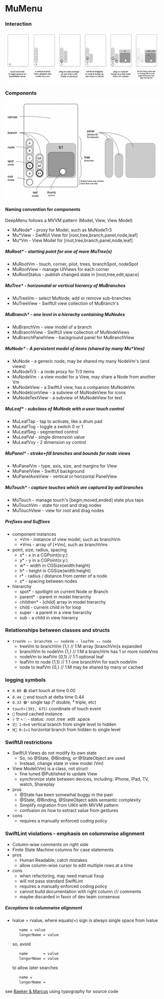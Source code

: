 # MuMenu

### Interaction
![Diagram](Resources/Interaction.png)

### Components
![Diagram](Resources/Components.png)

#### Naming convention for components
DeepMenu follows a MVVM pattern (Model, View, View Model) 

+ MuNode* - proxy for Model, such as MuNodeTr3
+ Mu*View - SwiftUI View for [root,tree,branch,panel,node,leaf] 
+ Mu*Vm   - View Model for [root,tree,branch,panel,node,leaf] 

##### MuRoot* - starting point for one of more MuTree(s)
+ MuRootVm - touch, corner, pilot, trees, branchSpot, nodeSpot
+ MuRootView - manage UIViews for each corner 
+ MuRootStatus - publish changed state in [root,tree,edit,space]

##### MuTree* - horizonatal or vertical hierarcy of MuBranches 
+ MuTreeVm - select MuNode, add or remove sub-branches
+ MuTreeView - SwiftUI view collection of MuBranch's 

##### MuBranch* - one level in a hierachy containing MuNodes
+ MuBranchVm - view model of a branch
+ MuBranchView - SwiftUI view collection of MuNodeViews
+ MuBranchPanelView - background panel for MuBranchView
        
##### MuNode* - A persistent model of items (shared by many Mu*Vms) 
+ MuNode - a generic node, may be shared my many NodeVm's (and views)
+ MuNodeTr3 - a node proxy for Tr3 items 
+ MuNodeVm - a view model for a View, may share a Node from another Vm
+ MuNodeView - a SwiftUI view, has a companion MuNodeVm
+ MuNodeIconView - a subview of MuNodeView for icons
+ MuNodeTextView - a subview of MuNodeView for text
        
##### MuLeaf* - subclass of MuNode with a user touch control  
+ MuLeafTap - tap to activate, like a drum pad
+ MuLeafTog - toggle a switch 0 or 1
+ MuLeafSeg - segmented control
+ MuLeafVal - single dimension value
+ MuLeafVxy - 2 dimension xy control
   
##### MuPanel* - stroke+fill branches and bounds for node views
+ MuPanelVm - type, axis, size, and margins for View
+ MuPanelView - SwiftUI background 
+ MuPanelAxisView - vertical or horizontal PanelView 

##### MuTouch* - capture touches which are captured by aall branches
  - MuTouch - manage touch's [begin,moved,ended] state plus taps
  - MuTouchVm - state for root and drag nodes
  - MuTouchView - view for root and drag nodes
   
##### Prefixes and Suffixes
+ component instances 
  - *Vm - instance of view model, such as branchVm
  - *Vms - array of [*Vm], such as branchVms
+ point, size, radius, spacing 
  - x* - x in a CGPoint(x:y:)
  - y* - y in a CGPoint(x:y:)
  - w* - width  in CGSize(width:height)
  - h* - height in CGSize(width:height)
  - r* - radius / distance from center of a node
  - s* - spacing between nodes
+ hierarchy
  - spot* - spotlight on current Node or Branch
  - parent* - parent in model hierarchy
  - children* - [child] array in model hierarchy
  - child - current child in for loop
  - super - a parent in a view hierarchy
  - sub - a child in view hierarcy
             
### Relationships between classes and structs 
+ `treeVm ▹▹ branchVm ▹▹ nodeVm ▹ leafVm ◃◃ node`
  - treeVm   to branchVm {1,}   // 1:M array [branchVm]s expanded  
  - branchVm to nodeVm   {1,}   // 1:M a branchVm has 1 or more nodeVms
  - nodeVm   to leafVm   {0,1}  // 1:1 optional leaf
  - leafVm   to node     {1,1}  // 1:1 one branchVm for each nodeVm    
  - node     to leafVm   {0,}   // 1:M may be shared by many or cached

### logging symbols
  - `0.00 🟢` start touch at time 0.00  
  - `0.44 🔴` end touch at delta time 0.44
  - `0.33 🟣¹` single tap (² double, ³ triple, etc)
  - `touch∙(393, 675)` coordinate of touch event
  - `🧺` found cached instance
  - `√` `𐂷` `✎` `⬚` - status: .root .tree .edit .space
  - `V⃝ 1⇨0=0` vertical branch from single level to hidden 
  - `H⃝ 0⇨1=1` horzontal branch from hidden to single level

  
### SwiftUI restrictions
+ SwiftUI Views do not modify its own state  
  - So, no @State, @Binding, or @StateObject are used
  - Instead, change state in view model (Vm)
+ View Model(Vm) is a class, not struct
  - fine tuned @Published to update View
  - synchronize state between devices, including: iPhone, iPad, TV, watch, Shareplay
+ pros
    - @State has been somewhat buggy in the past
    - @State, @Binding, @StateObject adds semantic complexity
    - Simplify migration from UIKit with MVVM pattern
    - confusion on how to extract value from gestures
+ cons 
    - requires a manually enforced coding policy 
        
### SwiftLint violations - emphasis on columnwise alignment
+ Column-wise comments on right side
+ Finite State Machine columns for case statements
+ pros
  - Human Readable; catch mistakes
  - allow column-wise cursor to edit multiple rows at a time    
+ cons 
  - when refactoring, may need manual fixup
  - will not pass standard SwiftLint
  - requires a manually enforced coding policy 
  - cannot build documentation with right column /// comments 
  - maybe discarded in favor of dev team consensus 
        
##### Exceptions to columnwise alignment 
        
+ lvalue = rvalue, where equals(=) sign is always single space from lvalue

         name = value
         longerName = value
    
    so, avoid
      
         name       = value
         longerNmae = value
         
    to allow later searches 

         name =
         longerName =
             
see [Baeker & Marcus](https://dl.acm.org/doi/pdf/10.1145/800045.801621)
        using typography for source code
         
